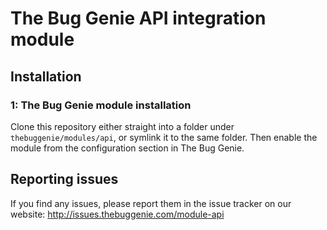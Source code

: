 # The Bug Genie API integration module

## Installation

### 1: The Bug Genie module installation

Clone this repository either straight into a folder under `thebuggenie/modules/api`,
or symlink it to the same folder. Then enable the module from the configuration section in
The Bug Genie.


## Reporting issues

If you find any issues, please report them in the issue tracker on our website:
http://issues.thebuggenie.com/module-api
